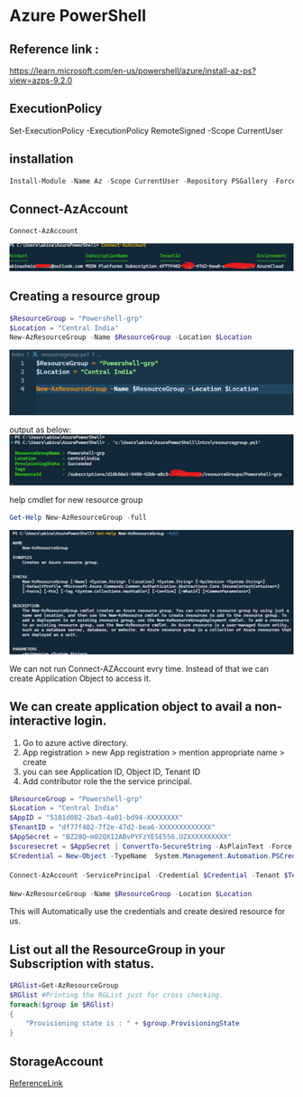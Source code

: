 # Azure PowerShell
## Reference link : 
https://learn.microsoft.com/en-us/powershell/azure/install-az-ps?view=azps-9.2.0
## ExecutionPolicy
Set-ExecutionPolicy -ExecutionPolicy RemoteSigned -Scope CurrentUser


## installation
```PowerShell
Install-Module -Name Az -Scope CurrentUser -Repository PSGallery -Force
```

## Connect-AzAccount
```PowerShell
Connect-AzAccount
```
![azconnect](connect.png)

 

## Creating a resource group 
```Powershell
$ResourceGroup = "Powershell-grp"
$Location = "Central India"
New-AzResourceGroup -Name $ResourceGroup -Location $Location
```
![resource Group](resourcegroup.png)
 


output as below:
![output](output.png)

help cmdlet for new resource group 
```PowerShell
Get-Help New-AzResourceGroup -full
```
![get-help command](gethelp.png)
 
We can not run Connect-AZAccount evry time. Instead of that we can create Application Object to access it.

## We can create application object to avail a non-interactive login.
1. Go to azure active directory.
2. App registration > new App registration > mention appropriate name > create
3. you can see Application ID, Object ID, Tenant ID
4. Add contributor role the the service principal.

```PowerShell
$ResourceGroup = "Powershell-grp"
$Location = "Central India"
$AppID = "5181d082-2ba5-4a01-bd94-XXXXXXXX"
$TenantID = "df77f402-7f2e-47d2-bea6-XXXXXXXXXXXXX"
$AppSecret = "BZ28Q~m02QX12ABvPYFzYESE556.UZXXXXXXXXXX"
$scuresecret = $AppSecret | ConvertTo-SecureString -AsPlainText -Force
$Credential = New-Object -TypeName  System.Management.Automation.PSCredential -ArgumentList $AppID,$scuresecret

Connect-AzAccount -ServicePrincipal -Credential $Credential -Tenant $TenantID

New-AzResourceGroup -Name $ResourceGroup -Location $Location
```

This will Automatically use the credentials and create desired resource for us.

## List out all the ResourceGroup in your Subscription with status.

```PowerShell
$RGlist=Get-AzResourceGroup
$RGlist #Printing the RGList just for cross checking.
foreach($group in $RGlist)
{
    "Provisioning state is : " + $group.ProvisioningState
}
```
## StorageAccount
[ReferenceLink](https://learn.microsoft.com/en-us/powershell/module/az.storage/new-azstorageaccount)